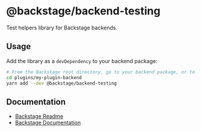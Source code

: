 # @backstage/backend-testing

Test helpers library for Backstage backends.

## Usage

Add the library as a `devDependency` to your backend package:

```sh
# From the Backstage root directory, go to your backend package, or to a backend plugin
cd plugins/my-plugin-backend
yarn add --dev @backstage/backend-testing
```

## Documentation

- [Backstage Readme](https://github.com/backstage/backstage/blob/master/README.md)
- [Backstage Documentation](https://github.com/backstage/backstage/blob/master/docs/README.md)
